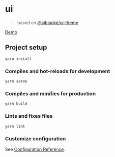 # ui
> based on [@sibiaoke/ui-theme](https://github.com/sibiaoke/ui-theme)

[Demo](https://ui-components-sage.vercel.app/)

## Project setup
```
yarn install
```

### Compiles and hot-reloads for development
```
yarn serve
```

### Compiles and minifies for production
```
yarn build
```

### Lints and fixes files
```
yarn lint
```

### Customize configuration
See [Configuration Reference](https://cli.vuejs.org/config/).
